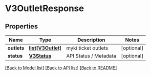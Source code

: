 # V3OutletResponse

## Properties
Name | Type | Description | Notes
------------ | ------------- | ------------- | -------------
**outlets** | [**list[V3Outlet]**](V3Outlet.md) | myki ticket outlets | [optional] 
**status** | [**V3Status**](V3Status.md) | API Status / Metadata | [optional] 

[[Back to Model list]](../README.md#documentation-for-models) [[Back to API list]](../README.md#documentation-for-api-endpoints) [[Back to README]](../README.md)


